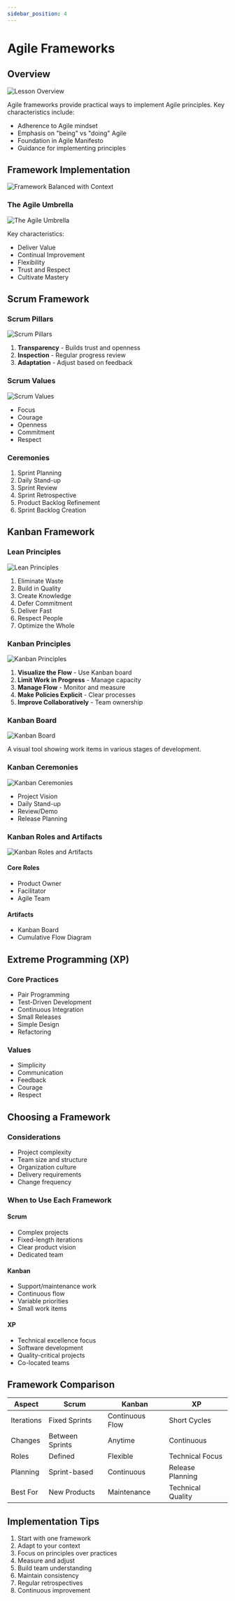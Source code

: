 ```yaml
---
sidebar_position: 4
---
```


# Agile Frameworks

## Overview

![Lesson Overview](https://video.udacity-data.com/topher/2020/August/5f3200a1_agnd-c1-l3-overview/agnd-c1-l3-overview.jpg)

Agile frameworks provide practical ways to implement Agile principles. Key characteristics include:
- Adherence to Agile mindset
- Emphasis on "being" vs "doing" Agile
- Foundation in Agile Manifesto
- Guidance for implementing principles

## Framework Implementation

![Framework Balanced with Context](https://video.udacity-data.com/topher/2020/August/5f3201c9_agnd-c1-l3-balanced-framework-and-context/agnd-c1-l3-balanced-framework-and-context.jpg)

### The Agile Umbrella

![The Agile Umbrella](https://video.udacity-data.com/topher/2020/August/5f3205d1_agnd-c1-l3-umbrella/agnd-c1-l3-umbrella.jpg)

Key characteristics:
- Deliver Value
- Continual Improvement
- Flexibility
- Trust and Respect
- Cultivate Mastery

## Scrum Framework

### Scrum Pillars

![Scrum Pillars](https://video.udacity-data.com/topher/2020/August/5f32090d_agnd-c1-l3-scrum-pillars/agnd-c1-l3-scrum-pillars.jpg)

1. **Transparency** - Builds trust and openness
2. **Inspection** - Regular progress review
3. **Adaptation** - Adjust based on feedback

### Scrum Values

![Scrum Values](https://video.udacity-data.com/topher/2020/August/5f32084c_agnd-c1-l3-scrum-values/agnd-c1-l3-scrum-values.jpg)

- Focus
- Courage
- Openness
- Commitment
- Respect

### Ceremonies
1. Sprint Planning
2. Daily Stand-up
3. Sprint Review
4. Sprint Retrospective
5. Product Backlog Refinement
6. Sprint Backlog Creation

## Kanban Framework

### Lean Principles

![Lean Principles](https://video.udacity-data.com/topher/2020/August/5f320cee_agnd-c1-l3-lean-principles/agnd-c1-l3-lean-principles.jpg)

1. Eliminate Waste
2. Build in Quality
3. Create Knowledge
4. Defer Commitment
5. Deliver Fast
6. Respect People
7. Optimize the Whole

### Kanban Principles

![Kanban Principles](https://video.udacity-data.com/topher/2020/August/5f36dc77_agnd-c1-l3-kanban-principles/agnd-c1-l3-kanban-principles.jpg)

1. **Visualize the Flow** - Use Kanban board
2. **Limit Work in Progress** - Manage capacity
3. **Manage Flow** - Monitor and measure
4. **Make Policies Explicit** - Clear processes
5. **Improve Collaboratively** - Team ownership

### Kanban Board

![Kanban Board](https://video.udacity-data.com/topher/2020/August/5f36d7ec_kanbanboard/kanbanboard.jpg)

A visual tool showing work items in various stages of development.

### Kanban Ceremonies

![Kanban Ceremonies](https://video.udacity-data.com/topher/2020/August/5f320e6d_agnd-c1.-l3-kanban-ceremonies/agnd-c1.-l3-kanban-ceremonies.jpg)

- Project Vision
- Daily Stand-up
- Review/Demo
- Release Planning

### Kanban Roles and Artifacts

![Kanban Roles and Artifacts](https://video.udacity-data.com/topher/2020/August/5f320eb4_agnd-c1-l3-kanban-roles-and-artifacts/agnd-c1-l3-kanban-roles-and-artifacts.jpg)

#### Core Roles
- Product Owner
- Facilitator
- Agile Team

#### Artifacts
- Kanban Board
- Cumulative Flow Diagram

## Extreme Programming (XP)

### Core Practices
- Pair Programming
- Test-Driven Development
- Continuous Integration
- Small Releases
- Simple Design
- Refactoring

### Values
- Simplicity
- Communication
- Feedback
- Courage
- Respect

## Choosing a Framework

### Considerations
- Project complexity
- Team size and structure
- Organization culture
- Delivery requirements
- Change frequency

### When to Use Each Framework

#### Scrum
- Complex projects
- Fixed-length iterations
- Clear product vision
- Dedicated team

#### Kanban
- Support/maintenance work
- Continuous flow
- Variable priorities
- Small work items

#### XP
- Technical excellence focus
- Software development
- Quality-critical projects
- Co-located teams

## Framework Comparison

|Aspect|Scrum|Kanban|XP|
|---|---|---|---|
|Iterations|Fixed Sprints|Continuous Flow|Short Cycles|
|Changes|Between Sprints|Anytime|Continuous|
|Roles|Defined|Flexible|Technical Focus|
|Planning|Sprint-based|Continuous|Release Planning|
|Best For|New Products|Maintenance|Technical Quality|

## Implementation Tips

1. Start with one framework
2. Adapt to your context
3. Focus on principles over practices
4. Measure and adjust
5. Build team understanding
6. Maintain consistency
7. Regular retrospectives
8. Continuous improvement 